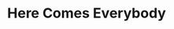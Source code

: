 ---
ee_id_show: '199'
title: Here Comes Everybody
url: here-comes-everybody
live_url:
year: '2010'
venue: Hamburger Bahnhof
state_country: Berlin
pitch: "​Show that wz centered around music / composition."
ps:
imgs: Hamburger-Bahnhof-Berlin-2010-11-install-1-database-HB.jpg,Hamburger-Bahnhof-Berlin-2010-11-install-2-database-HB.jpg,Hamburger-Bahnhof-Berlin-2010-11-install-3-database-HB.jpg,Hamburger-Bahnhof-Berlin-2010-11-install-4-database-HB.jpg,Hamburger-Bahnhof-Berlin-2010-11-install-5-database-HB.jpg
things: "[136] 2010-037 Research in Motion (Kinetic Sculpture #3) - 2010-037-research-in-motion-kinetic-sculpture-3,[137]
  2010-039 Research in Motion (Kinetic Sculpture #2) - 2010-039-research-in-motion-kinetic-sculpture-2,[64]
  2010-023 Composition #7 - 2010-023-composition-7,[41] 2007-006 A Couple Thousand
  Short Films About Glenn Gould - 2007-006-a-couple-thousand-short-films-about-glenn-gould,[134]
  2007-001 Maxell - 2007-001-maxell,[52] 2009-003 Drei Klavierstücke op. 11 - dreiklavierstucke,[43]
  2007-007 On C - 2007-007-on-c,[135] 2008-004 Personal Film - 2008-004-personal-film,[36]
  2007-003 Apple GarageBand Auto Tune Demonstration - appleautotune"
status:
layout: shows
---
